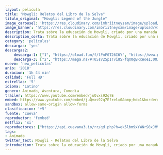 ```yaml
---
layout: pelicula
title: "Mowgli: Relatos del Libro de la Selva"
titulo_original: "Mowgli: Legend of the Jungle"
image_carousel: 'https://res.cloudinary.com/imbriitneysam/image/upload/v1544324496/selva-poster-min.jpg'
image_banner: 'https://res.cloudinary.com/imbriitneysam/image/upload/v1544324497/selva-banner-min.jpg'
description: Trata sobre la educación de Mowgli, criado por una manada de lobos en las selvas de India. Mientras aprende las reglas, a menudo complicadas, de la jungla. Bajo la tutela de un oso llamado Baloo y una pantera llamada Bagheera, Mowgli llega a ser aceptado por los animales de la jungla como uno más de ellos. Por todos menos uno, el temible tigre Shere Khan. Pero puede haber peligros mayores acechando en la jungla, cuando Mowgli se enfrenta a sus orígenes humanos.
description_corta: Trata sobre la educación de Mowgli, criado por una manada de lobos en las selvas de India. Mientras aprende las reglas, a menudo complicadas, de la jungla. Bajo la tutela de un oso llamado Baloo y una pantera llamada Bagheera, Mowgli llega a...
category: 'peliculas'
descargas: 'yes'
descargas2:
    descarga-1: ["1", "https://oload.fun/f/lPmF0T26I6Y", "https://www.google.com/s2/favicons?domain=openload.co","OpenLoad","https://res.cloudinary.com/imbriitneysam/image/upload/v1541473684/mexico.png", "Latino", "Full HD"]
    descarga-3: ["2", "https://mega.nz/#!05sV2SpI!vi8SFfqXOqBRxWoeIJ0OIaACrNbIhruGgsZTNqeecAI", "https://www.google.com/s2/favicons?domain=mega.nz","Mega","https://res.cloudinary.com/imbriitneysam/image/upload/v1541473684/mexico.png", "Latino", "Full HD"]
nuevo: 'new_peliculas'
anio: '2018'
duracion: '1h 44 min'
calidad: 'Full HD'
estrellas: '5'
idioma: 'Latino'
genero: Animado, Aventura, Comedia
trailer: https://www.youtube.com/embed/juQvxs92q7E
embed: https://www.youtube.com/embed/juQvxs92q7E?rel=0&amp;hd=1&border=0&wmode=opaque&enablejsapi=1&modestbranding=1&controls=1&showinfo=1
sandbox: allow-same-origin allow-forms
clasificacion: '+5'
fuente: 'cueva'
reproductor: 'fembed'
netflix: 'si'
reproductores: ["https://api.cuevana3.io/rr/gd.php?h=ek5lbm9xYWNrS0xJMVp5b21KREk0dFBLbjVkaHhkRGdrOG1jbnBpUnhhS1Z1YXlXZVkrNnd0YWxtWngxeUtuVTA5V0lZNkhMcHVhNG5HZC9wYS9XNmJpU3FadVkyUT09"]
tags:
- Animado
twitter_text: Mowgli - Relatos del Libro de la Selva
introduction: Trata sobre la educación de Mowgli, criado por una manada de lobos en las selvas de India. Mientras aprende las reglas, a menudo complicadas, de la jungla. Bajo la tutela de un oso llamado Baloo y una pantera llamada Bagheera, Mowgli llega a...
---
```












